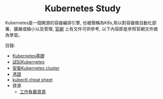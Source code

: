 <h1 align=center>Kubernetes Study</h1>

Kubernetes是一個開源的容器編排引擎, 也被簡稱為K8s,用以對容器做自動化部署、擴展或縮小以及管理, [官網](https://kubernetes.io/docs/home/) 上有文件可供參考, 以下內容即是參照官網文件做為學習。

目錄:
* [Kubernetes基礎](docs/basic.md)
* [試玩Kubernetes](docs/playground.md)
* [安裝Kubernetes cluster](docs/installation.md)
* [憑證](docs/certificates.md)
* [kubectl cheat sheet](doc/kubectl_cheatsheet.md)
* 資源
   * [工作負載資源](doc/workload.md)